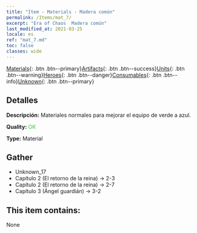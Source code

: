 ```yaml
---
title: "Item - Materials - Madera común"
permalink: /Items/mat_7/
excerpt: "Era of Chaos  Madera común"
last_modified_at: 2021-03-25
locale: es
ref: "mat_7.md"
toc: false
classes: wide
---
```

 [Materials](/es/Items/){: .btn .btn--primary}[Artifacts](/es/Items/Artifacts/){: .btn .btn--success}[Units](/es/Items/Units/){: .btn .btn--warning}[Heroes](/es/Items/Heroes/){: .btn .btn--danger}[Consumables](/es/Items/Consumables/){: .btn .btn--info}[Unknown](/es/Items/Unknown/){: .btn .btn--primary}

## Detalles
 **Descripción:** Materiales normales para mejorar el equipo de verde a azul.

 **Quality:** <span style="color: #32CD32">OK</span>

 **Type:** Material

## Gather

*    Unknown_17 
*    Capítulo 2 (El retorno de la reina) -> 2-3 
*    Capítulo 2 (El retorno de la reina) -> 2-7 
*    Capítulo 3 (Ángel guardián) -> 3-2 

## This item contains:

  None

